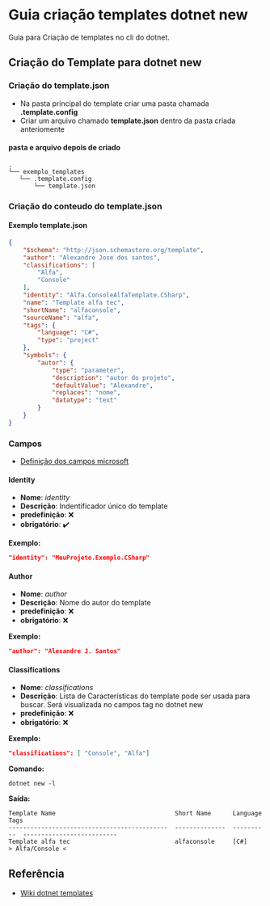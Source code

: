 # Guia criação templates dotnet new

Guia para Criação de templates no cli do dotnet.

## Criação do Template para dotnet new

### Criação do template.json

- Na pasta principal do template criar uma pasta chamada **.template.config**
- Criar um arquivo chamado **template.json** dentro da pasta criada anteriomente

#### pasta e arquivo depois de criado

```shell
.
└── exemplo_templates
   └── .template.config
       └── template.json
```

### Criação do conteudo do template.json

#### Exemplo template.json

```json
{
    "$schema": "http://json.schemastore.org/template",
    "author": "Alexandre Jose dos santos",
    "classifications": [
        "Alfa",
        "Console"
    ],
    "identity": "Alfa.ConsoleAlfaTemplate.CSharp",
    "name": "Template alfa tec",
    "shortName": "alfaconsole",
    "sourceName": "alfa",
    "tags": {
        "language": "C#",
        "type": "project"
    },
    "symbols": {
        "autor": {
            "type": "parameter",
            "description": "autor do projeto",
            "defaultValue": "Alexandre",
            "replaces": "nome",
            "datatype": "text"
        }
    }
}
```

### Campos

- [Definição dos campos microsoft](https://github.com/dotnet/templating/wiki/Reference-for-template.json)

#### Identity

- **Nome**: *identity*
- **Descrição**: Indentificador único do template
- **predefinição**: :x:
- **obrigatório**: :heavy_check_mark:

**Exemplo:**

```json
"identity": "MeuProjeto.Exemplo.CSharp"
```

#### Author

- **Nome**: *author*
- **Descrição**: Nome do autor do template
- **predefinição**: :x:
- **obrigatório**: :x:

**Exemplo:**

```json
"author": "Alexandre J. Santos"
```

#### Classifications

- **Nome**: *classifications*
- **Descrição**: Lista de Características do template pode ser usada para buscar. Será visualizada no campos tag no dotnet new
- **predefinição**: :x:
- **obrigatório**: :x:

**Exemplo:**

```json
"classifications": [ "Console", "Alfa"]
```

**Comando:**

```shell
dotnet new -l
```

**Saída:**

```shell
Template Name                                 Short Name      Language    Tags                      
--------------------------------------------  --------------  ----------  --------------------------
Template alfa tec                             alfaconsole     [C#]        > Alfa/Console <
```

## Referência

- [Wiki dotnet templates](https://github.com/dotnet/templating/wiki)
